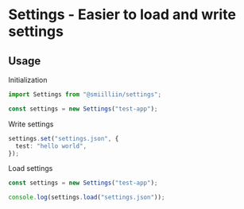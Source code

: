 # Settings - Easier to load and write settings

## Usage

Initialization

```ts
import Settings from "@smiilliin/settings";

const settings = new Settings("test-app");
```

Write settings

```ts
settings.set("settings.json", {
  test: "hello world",
});
```

Load settings

```ts
const settings = new Settings("test-app");

console.log(settings.load("settings.json"));
```
